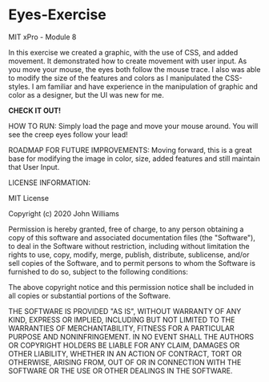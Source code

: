 # Eyes-Exercise
MIT xPro - Module 8

In this exercise we created a graphic, with the use of CSS, and added movement.  It demonstrated how to create movement with user input.  As you move your mouse, the eyes both follow the mouse trace.  I also was able to modify the size of the features and colors as I manipulated the CSS-styles.  I am familiar and have experience in the manipulation of graphic and color as a designer, but the UI was new for me. 

**CHECK IT OUT!**

HOW TO RUN: Simply load the page and move your mouse around.  You will see the creep eyes follow your lead!

ROADMAP FOR FUTURE IMPROVEMENTS:  Moving forward, this is a great base for modifying the image in color, size, added features and still maintain that User Input.



LICENSE INFORMATION:

MIT License

Copyright (c) 2020 John Williams

Permission is hereby granted, free of charge, to any person obtaining a copy of this software and associated documentation files (the "Software"), to deal in the Software without restriction, including without limitation the rights to use, copy, modify, merge, publish, distribute, sublicense, and/or sell copies of the Software, and to permit persons to whom the Software is furnished to do so, subject to the following conditions:

The above copyright notice and this permission notice shall be included in all copies or substantial portions of the Software.

THE SOFTWARE IS PROVIDED "AS IS", WITHOUT WARRANTY OF ANY KIND, EXPRESS OR IMPLIED, INCLUDING BUT NOT LIMITED TO THE WARRANTIES OF MERCHANTABILITY, FITNESS FOR A PARTICULAR PURPOSE AND NONINFRINGEMENT. IN NO EVENT SHALL THE AUTHORS OR COPYRIGHT HOLDERS BE LIABLE FOR ANY CLAIM, DAMAGES OR OTHER LIABILITY, WHETHER IN AN ACTION OF CONTRACT, TORT OR OTHERWISE, ARISING FROM, OUT OF OR IN CONNECTION WITH THE SOFTWARE OR THE USE OR OTHER DEALINGS IN THE SOFTWARE.
